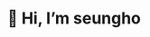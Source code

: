 
<div align=center><h1>👋 Hi, I’m seungho</div>

<!-- <div align=center>

<!-- ![Anurag's github stats](https://github-readme-stats.vercel.app/api?username=seunghowhite&show_icons=true)  -->

<!-- [![Top Langs](https://github-readme-stats.vercel.app/api/top-langs/?username=seunghowhite&layout=compact)](https://github.com/metleeha) -->





<!-- [![Top Langs](https://github-readme-stats.vercel.app/api/top-langs/?username=seunghowhite&layout=compact)](https://github.com/seunghowhite/github-readme-stats) -->

